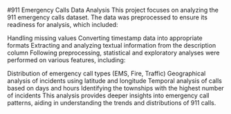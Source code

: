 #911 Emergency Calls Data Analysis
This project focuses on analyzing the 911 emergency calls dataset. The data was preprocessed to ensure its readiness for analysis, which included:

Handling missing values
Converting timestamp data into appropriate formats
Extracting and analyzing textual information from the description column
Following preprocessing, statistical and exploratory analyses were performed on various features, including:

Distribution of emergency call types (EMS, Fire, Traffic)
Geographical analysis of incidents using latitude and longitude
Temporal analysis of calls based on days and hours
Identifying the townships with the highest number of incidents
This analysis provides deeper insights into emergency call patterns, aiding in understanding the trends and distributions of 911 calls.
